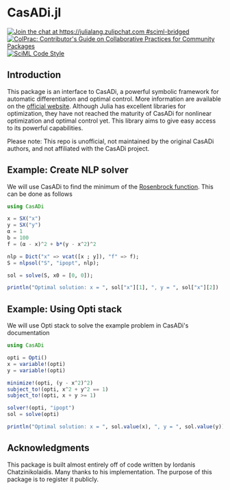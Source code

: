 # CasADi.jl

[![Join the chat at https://julialang.zulipchat.com #sciml-bridged](https://img.shields.io/static/v1?label=Zulip&message=chat&color=9558b2&labelColor=389826)](https://julialang.zulipchat.com/#narrow/stream/279055-sciml-bridged)
[![ColPrac: Contributor's Guide on Collaborative Practices for Community Packages](https://img.shields.io/badge/ColPrac-Contributor%27s%20Guide-blueviolet)](https://github.com/SciML/ColPrac)
[![SciML Code Style](https://img.shields.io/static/v1?label=code%20style&message=SciML&color=9558b2&labelColor=389826)](https://github.com/SciML/SciMLStyle)

## Introduction

This package is an interface to CasADi, a powerful symbolic framework for automatic differentiation and optimal control.
More information are available on the [official website](https://web.casadi.org).
Although Julia has excellent libraries for optimization, they have not reached the maturity of CasADi for nonlinear optimization and optimal control yet.
This library aims to give easy access to its powerful capabilities.

Please note: This repo is unofficial, not maintained by the original CasADi authors, and not affiliated with the CasADi project.

## Example: Create NLP solver

We will use CasADi to find the minimum of the [Rosenbrock function](https://en.wikipedia.org/wiki/Rosenbrock_function).
This can be done as follows

```julia
using CasADi

x = SX("x")
y = SX("y")
α = 1
b = 100
f = (α - x)^2 + b*(y - x^2)^2

nlp = Dict("x" => vcat([x ; y]), "f" => f);
S = nlpsol("S", "ipopt", nlp);

sol = solve(S, x0 = [0, 0]);

println("Optimal solution: x = ", sol["x"][1], ", y = ", sol["x"][2])
```

## Example: Using Opti stack

We will use Opti stack to solve the example problem in CasADi's documentation
```julia
using CasADi

opti = Opti()
x = variable!(opti)
y = variable!(opti)

minimize!(opti, (y - x^2)^2)
subject_to!(opti, x^2 + y^2 == 1)
subject_to!(opti, x + y >= 1)

solver!(opti, "ipopt")
sol = solve(opti)

println("Optimal solution: x = ", sol.value(x), ", y = ", sol.value(y))
```

## Acknowledgments

This package is built almost entirely off of code written by Iordanis Chatzinikolaidis. Many thanks to his implementation. The purpose of this package is to register it publicly.
